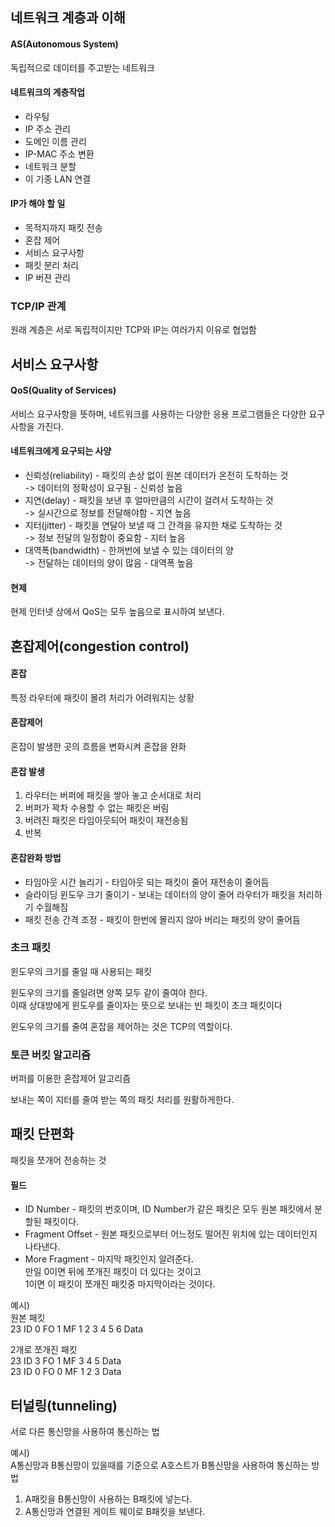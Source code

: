 ## 네트워크 계층과 이해
#### AS(Autonomous System)
독립적으로 데이터를 주고받는 네트워크

#### 네트워크의 계층작업
- 라우팅
- IP 주소 관리
- 도메인 이름 관리
- IP-MAC 주소 변환
- 네트워크 분할
- 이 기종 LAN 연결

#### IP가 해야 할 일
- 목적지까지 패킷 전송
- 혼잡 제어
- 서비스 요구사항
- 패킷 분리 처리
- IP 버젼 관리

### TCP/IP 관계
원래 계층은 서로 독립적이지만 TCP와 IP는 여러가지 이유로 협업함

## 서비스 요구사항
#### QoS(Quality of Services)
서비스 요구사항을 뜻하며, 네트워크를 사용하는 다양한 응용 프로그램들은 다양한 요구사항을 가진다.

#### 네트워크에게 요구되는 사양
- 신뢰성(reliability) - 패킷의 손상 없이 원본 데이터가 온전히 도착하는 것<br>
     -> 데이터의 정확성이 요구됨 - 신뢰성 높음
- 지연(delay) - 패킷을 보낸 후 얼마만큼의 시간이 걸려서 도착하는 것<br>
     -> 실시간으로 정보를 전달해야함 - 지연 높음
- 지터(jitter) - 패킷을 연달아 보낼 때 그 간격을 유지한 채로 도착하는 것<br>
     -> 정보 전달의 일정함이 중요함 - 지터 높음
- 대역폭(bandwidth) - 한꺼번에 보낼 수 있는 데이터의 양<br>
     -> 전달하는 데이터의 양이 많음 - 대역폭 높음

#### 현제
현제 인터넷 상에서 QoS는 모두 높음으로 표시하여 보낸다.

## 혼잡제어(congestion control)
#### 혼잡
특정 라우터에 패킷이 몰려 처리가 어려워지는 상황
#### 혼잡제어
혼잡이 발생한 곳의 흐름을 변화시켜 혼잡을 완화

#### 혼잡 발생 
1. 라우터는 버퍼에 패킷을 쌓아 놓고 순서대로 처리
2. 버퍼가 꽉차 수용할 수 없는 패킷은 버림
3. 버려진 패킷은 타임아웃되어 패킷이 재전송됨
4. 반복

#### 혼잡완화 방법
- 타임아웃 시간 늘리기 - 타임아웃 되는 패킷이 줄어 재전송이 줄어듬
- 슬라이딩 윈도우 크기 줄이기 - 보내는 데이터의 양이 줄어 라우터가 패킷을 처리하기 수월해짐
- 패킷 전송 간격 조정 - 패킷이 한번에 몰리지 않아 버리는 패킷의 양이 줄어듬

### 초크 패킷
윈도우의 크기를 줄일 때 사용되는 패킷

윈도우의 크기를 줄일려면 양쪽 모두 같이 줄여야 한다.<br>
이때 상대방에게 윈도우를 줄이자는 뜻으로 보내는 빈 패킷이 초크 패킷이다

윈도우의 크기를 줄여 혼잡을 제어하는 것은 TCP의 역할이다.

### 토큰 버킷 알고리즘
버퍼를 이용한 혼잡제어 알고리즘

보내는 쪽이 지터를 줄여 받는 쪽의 패킷 처리를 원활하게한다.

## 패킷 단편화
패킷을 쪼개어 전송하는 것

#### 필드
- ID Number - 패킷의 번호이며, ID Number가 같은 패킷은 모두 원본 패킷에서 분할된 패킷이다.
- Fragment Offset - 원본 패킷으로부터 어느정도 떨어진 위치에 있는 데이터인지 나타낸다.
 - More Fragment - 마지막 패킷인지 알려준다. <br>
 만일 0이면 뒤에 쪼개진 패킷이 더 있다는 것이고 <br>
 1이면 이 패킷이 쪼개진 패킷중 마지막이라는 것이다.

예시)<br>
원본 패킷<br>
23 ID 0 FO 1 MF 1 2 3 4 5 6 Data

2개로 쪼개진 패킷<br>
23 ID 3 FO 1 MF 3 4 5 Data<br> 
23 ID 0 FO 0 MF 1 2 3 Data

## 터널링(tunneling)
서로 다른 통신망을 사용하여 통신하는 법

예시)<br>
A통신망과 B통신망이 있을때를 기준으로 A호스트가 B통신망을 사용하여 통신하는 방법
1. A패킷을 B통신망이 사용하는 B패킷에 넣는다.
2. A통신망과 연결된 게이트 웨이로 B패킷을 보낸다.